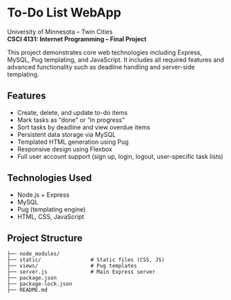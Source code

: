 # To-Do List WebApp  
University of Minnesota – Twin Cities  
**CSCI 4131: Internet Programming – Final Project**

This project demonstrates core web technologies including Express, MySQL, Pug templating, and JavaScript. It includes all required features and advanced functionality such as deadline handling and server-side templating.

## Features

- Create, delete, and update to-do items
- Mark tasks as “done” or “in progress”
- Sort tasks by deadline and view overdue items
- Persistent data storage via MySQL
- Templated HTML generation using Pug
- Responsive design using Flexbox
- Full user account support (sign up, login, logout, user-specific task lists)

## Technologies Used

- Node.js + Express
- MySQL
- Pug (templating engine)
- HTML, CSS, JavaScript

## Project Structure

```plaintext
├── node_modules/         
├── static/                # Static files (CSS, JS)
├── views/                 # Pug templates
├── server.js              # Main Express server
├── package.json
├── package-lock.json
├── README.md


